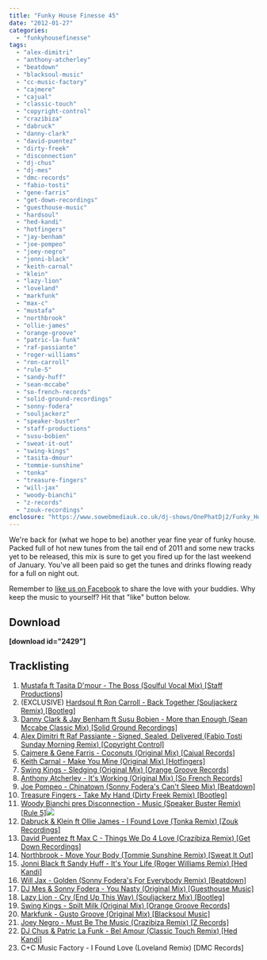 ```yaml
---
title: "Funky House Finesse 45"
date: "2012-01-27"
categories: 
  - "funkyhousefinesse"
tags: 
  - "alex-dimitri"
  - "anthony-atcherley"
  - "beatdown"
  - "blacksoul-music"
  - "cc-music-factory"
  - "cajmere"
  - "cajual"
  - "classic-touch"
  - "copyright-control"
  - "crazibiza"
  - "dabruck"
  - "danny-clark"
  - "david-puentez"
  - "dirty-freek"
  - "disconnection"
  - "dj-chus"
  - "dj-mes"
  - "dmc-records"
  - "fabio-tosti"
  - "gene-farris"
  - "get-down-recordings"
  - "guesthouse-music"
  - "hardsoul"
  - "hed-kandi"
  - "hotfingers"
  - "jay-benham"
  - "joe-pompeo"
  - "joey-negro"
  - "jonni-black"
  - "keith-carnal"
  - "klein"
  - "lazy-lion"
  - "loveland"
  - "markfunk"
  - "max-c"
  - "mustafa"
  - "northbrook"
  - "ollie-james"
  - "orange-groove"
  - "patric-la-funk"
  - "raf-passiante"
  - "roger-williams"
  - "ron-carroll"
  - "rule-5"
  - "sandy-huff"
  - "sean-mccabe"
  - "so-french-records"
  - "solid-ground-recordings"
  - "sonny-fodera"
  - "souljackerz"
  - "speaker-buster"
  - "staff-productions"
  - "susu-bobien"
  - "sweat-it-out"
  - "swing-kings"
  - "tasita-dmour"
  - "tommie-sunshine"
  - "tonka"
  - "treasure-fingers"
  - "will-jax"
  - "woody-bianchi"
  - "z-records"
  - "zouk-recordings"
enclosure: "https://www.sowebmediauk.co.uk/dj-shows/OnePhatDj2/Funky_House_Finesse_45_January_2012_128.mp3 audio/mpeg "
---
```


We're back for (what we hope to be) another year fine year of funky house. Packed full of hot new tunes from the tail end of 2011 and some new tracks yet to be released, this mix is sure to get you fired up for the last weekend of January. You've all been paid so get the tunes and drinks flowing ready for a full on night out.

Remember to [like us on Facebook](https://www.facebook.com/onephatdj) to share the love with your buddies. Why keep the music to yourself? Hit that "like" button below.

## Download

**\[download id="2429"\]**

## Tracklisting

1. [Mustafa ft Tasita D'mour - The Boss (Soulful Vocal Mix) \[Staff Productions\]](https://clk.tradedoubler.com/click?p=23708&a=1254950&url=http%3A%2F%2Fitunes.apple.com%2Fgb%2Falbum%2Fthe-boss-soulful-vocal-mix%2Fid455045747%3Fi%3D455045774%26uo%3D4%26partnerId%3D2003)
2. (EXCLUSIVE) [Hardsoul ft Ron Carroll - Back Together (Souljackerz Remix) \[Bootleg\]](https://soundcloud.com/souljackerz/hardsoul-ft-ron-carroll-back-2)
3. [Danny Clark & Jay Benham ft Susu Bobien - More than Enough (Sean Mccabe Classic Mix) \[Solid Ground Recordings\]](https://www.traxsource.com/index.php?act=show&fc=tpage&cr=titles&cv=128854&referer=onephatdj)
4. [Alex Dimitri ft Raf Passiante - Signed, Sealed, Delivered (Fabio Tosti Sunday Morning Remix) \[Copyright Control\]](https://clk.tradedoubler.com/click?p=23708&a=1254950&url=http%3A%2F%2Fitunes.apple.com%2Fgb%2Falbum%2Fsigned-sealed-delivered-fabio%2Fid490028349%3Fi%3D490028354%26uo%3D4%26partnerId%3D2003)
5. [Cajmere & Gene Farris - Coconuts (Original Mix) \[Cajual Records\]](https://www.beatport.com/track/coconuts-original-mix/3232897)
6. [Keith Carnal - Make You Mine (Original Mix) \[Hotfingers\]](https://www.beatport.com/track/make-you-mine-original-mix/3072786)
7. [Swing Kings - Sledging (Original Mix) \[Orange Groove Records\]](https://clk.tradedoubler.com/click?p=23708&a=1254950&url=http%3A%2F%2Fitunes.apple.com%2Fgb%2Falbum%2Fsledging-original-mix%2Fid483415911%3Fi%3D483415989%26uo%3D4%26partnerId%3D2003)
8. [Anthony Atcherley - It's Working (Original Mix) \[So French Records\]](https://www.beatport.com/track/its-working-original-mix/2740474)
9. [Joe Pompeo - Chinatown (Sonny Fodera's Can't Sleep Mix) \[Beatdown\]](https://www.beatport.com/track/chinatown-sonny-foderas-cant-sleep-remix/3222086)
10. [Treasure Fingers - Take My Hand (Dirty Freek Remix) \[Bootleg\]](https://soundcloud.com/dirtyfreek/treasure-fingers-take-my-hand-dirty-freek-remix-preview)
11. [Woody Bianchi pres Disconnection - Music (Speaker Buster Remix) \[Rule 5\]](https://www.amazon.co.uk/gp/product/B006M0N67G/ref=as_li_ss_tl?ie=UTF8&tag=onephatdj-21&linkCode=as2&camp=1634&creative=19450&creativeASIN=B006M0N67)![](https://www.assoc-amazon.co.uk/e/ir?t=onephatdj-21&l=as2&o=2&a=B006M0N67G)
12. [Dabruck & Klein ft Ollie James - I Found Love (Tonka Remix) \[Zouk Recordings\]](https://www.beatport.com/track/i-found-love-feat-ollie-james-tonka-remix/3134850)
13. [David Puentez ft Max C - Things We Do 4 Love (Crazibiza Remix) \[Get Down Recordings\]](https://clk.tradedoubler.com/click?p=23708&a=1254950&url=http%3A%2F%2Fitunes.apple.com%2Fgb%2Falbum%2Fthings-we-do-4-love-crazibiza%2Fid490046419%3Fi%3D490046423%26uo%3D4%26partnerId%3D2003)
14. [Northbrook - Move Your Body (Tommie Sunshine Remix) \[Sweat It Out\]](https://clk.tradedoubler.com/click?p=23708&a=1254950&url=http%3A%2F%2Fitunes.apple.com%2Fgb%2Falbum%2Fmove-your-body-tommie-sunshine%2Fid491004972%3Fi%3D491004981%26uo%3D4%26partnerId%3D2003)
15. [Jonni Black ft Sandy Huff - It's Your Life (Roger Williams Remix) \[Hed Kandi\]](https://clk.tradedoubler.com/click?p=23708&a=1254950&url=http%3A%2F%2Fitunes.apple.com%2Fgb%2Falbum%2Fits-your-life-roger-williams%2Fid488858503%3Fi%3D488858715%26uo%3D4%26partnerId%3D2003)
16. [Will Jax - Golden (Sonny Fodera's For Everybody Remix) \[Beatdown\]](https://www.beatport.com/track/golden-sonny-foderas-for-everybody-remix/1862014)
17. [DJ Mes & Sonny Fodera - You Nasty (Original Mix) \[Guesthouse Music\]](https://clk.tradedoubler.com/click?p=23708&a=1254950&url=http%3A%2F%2Fitunes.apple.com%2Fgb%2Falbum%2Fyou-nasty-original-mix-original%2Fid445650113%3Fi%3D445650136%26uo%3D4%26partnerId%3D2003)
18. [Lazy Lion - Cry (End Up This Way) (Souljackerz Mix) \[Bootleg\]](https://soundcloud.com/souljackerz/lazy-lion-cry-end-up-this-way)
19. [Swing Kings - Spilt Milk (Original Mix) \[Orange Groove Records\]](https://clk.tradedoubler.com/click?p=23708&a=1254950&url=http%3A%2F%2Fitunes.apple.com%2Fgb%2Falbum%2Fspilt-milk-original-mix%2Fid483415911%3Fi%3D483415990%26uo%3D4%26partnerId%3D2003)
20. [Markfunk - Gusto Groove (Original Mix) \[Blacksoul Music\]](https://www.beatport.com/track/gusto-groove-original-mix/3165254)
21. [Joey Negro - Must Be The Music (Crazibiza Remix) \[Z Records\]](https://clk.tradedoubler.com/click?p=23708&a=1254950&url=http%3A%2F%2Fitunes.apple.com%2Fgb%2Falbum%2Fmust-be-the-music-crazibiza%2Fid484565583%3Fi%3D484566277%26uo%3D4%26partnerId%3D2003)
22. [DJ Chus & Patric La Funk - Bel Amour (Classic Touch Remix) \[Hed Kandi\]](https://clk.tradedoubler.com/click?p=23708&a=1254950&url=http%3A%2F%2Fitunes.apple.com%2Fgb%2Falbum%2Fbel-amour-classic-touch-remix%2Fid488858503%3Fi%3D488858710%26uo%3D4%26partnerId%3D2003 "Featured on Taste of Kandi: Winter 2012 on iTunes")
23. C+C Music Factory - I Found Love (Loveland Remix) \[DMC Records\]
